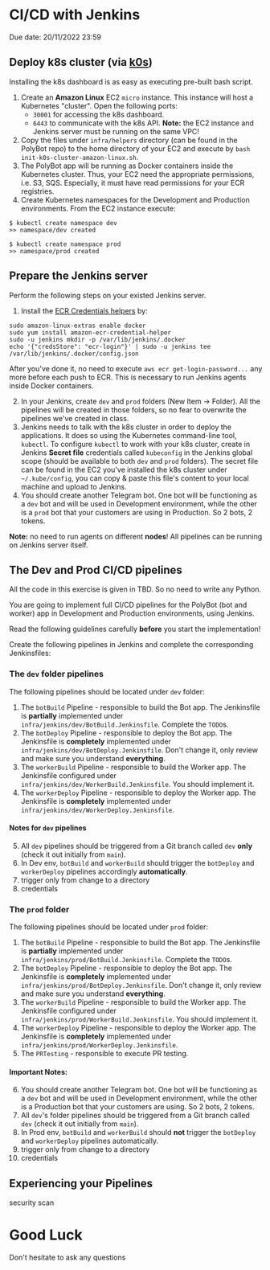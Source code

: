 # CI/CD with Jenkins

Due date: 20/11/2022 23:59  


## Deploy k8s cluster (via [k0s](https://k0sproject.io/))

Installing the k8s dashboard is as easy as executing pre-built bash script. 

1. Create an **Amazon Linux** EC2 `micro` instance. This instance will host a Kubernetes "cluster". Open the following ports:
   - `30001` for accessing the k8s dashboard.
   - `6443` to communicate with the k8s API.
   **Note:** the EC2 instance and Jenkins server must be running on the same VPC!
2. Copy the files under `infra/helpers` directory (can be found in the PolyBot repo) to the home directory of your EC2 and execute by `bash init-k0s-cluster-amazon-linux.sh`.
3. The PolyBot app will be running as Docker containers inside the Kubernetes cluster. Thus, your EC2 need the appropriate permissions, i.e. S3, SQS. Especially, it must have read permissions for your ECR registries.
4. Create Kubernetes namespaces for the Development and Production environments. From the EC2 instance execute:
```shell
$ kubectl create namespace dev
>> namespace/dev created

$ kubectl create namespace prod
>> namespace/prod created
```

## Prepare the Jenkins server

Perform the following steps on your existed Jenkins server. 

1. Install the [ECR Credentials helpers](https://github.com/awslabs/amazon-ecr-credential-helper) by:
```shell
sudo amazon-linux-extras enable docker
sudo yum install amazon-ecr-credential-helper
sudo -u jenkins mkdir -p /var/lib/jenkins/.docker
echo '{"credsStore": "ecr-login"}' | sudo -u jenkins tee /var/lib/jenkins/.docker/config.json
```

After you've done it, no need to execute `aws ecr get-login-password...` any more before each push to ECR. This is necessary to run Jenkins agents inside Docker containers.   

2. In your Jenkins, create `dev` and `prod` folders (New Item -> Folder). All the pipelines will be created in those folders, so no fear to overwrite the pipelines we've created in class. 
3. Jenkins needs to talk with the k8s cluster in order to deploy the applications. It does so using the Kubernetes command-line tool, `kubectl`. To configure `kubectl` to work with your k8s cluster, create in Jenkins **Secret file** credentials called `kubeconfig` in the Jenkins global scope (should be available to both `dev` and `prod` folders). The secret file can be found in the EC2 you've installed the k8s cluster under `~/.kube/config`, you can copy & paste this file's content to your local machine and upload to Jenkins.
4. You should create another Telegram bot. One bot will be functioning as a `dev` bot and will be used in Development environment, while the other is a `prod` bot that your customers are using in Production. So 2 bots, 2 tokens.   

**Note:** no need to run agents on different **nodes**! All pipelines can be running on Jenkins server itself.


## The Dev and Prod CI/CD pipelines 

All the code in this exercise is given in TBD. So no need to write any Python.

You are going to implement full CI/CD pipelines for the PolyBot (bot and worker) app in Development and Production environments, using Jenkins. 


Read the following guidelines carefully **before** you start the implementation!

Create the following pipelines in Jenkins and complete the corresponding Jenkinsfiles:

### The `dev` folder pipelines

The following pipelines should be located under `dev` folder:

1. The `botBuild` Pipeline - responsible to build the Bot app. The Jenkinsfile is **partially** implemented under `infra/jenkins/dev/BotBuild.Jenkinsfile`. Complete the `TODO`s.
2. The `botDeploy` Pipeline - responsible to deploy the Bot app. The Jenkinsfile is **completely** implemented under `infra/jenkins/dev/BotDeploy.Jenkinsfile`. Don't change it, only review and make sure you understand **everything**. 
3. The `workerBuild` Pipeline - responsible to build the Worker app. The Jenkinsfile configured under `infra/jenkins/dev/WorkerBuild.Jenkinsfile`. You should implement it.
4. The `workerDeploy` Pipeline - responsible to deploy the Worker app. The Jenkinsfile is **completely** implemented under `infra/jenkins/dev/WorkerDeploy.Jenkinsfile`.
      
#### Notes for `dev` pipelines

5. All `dev` pipelines should be triggered from a Git branch called `dev` **only** (check it out initially from `main`).
6. In Dev env, `botBuild` and `workerBuild` should trigger the `botDeploy` and `workerDeploy` pipelines accordingly **automatically**.
7. trigger only from change to a directory
8. credentials

### The `prod` folder

The following pipelines should be located under `prod` folder:

1. The `botBuild` Pipeline - responsible to build the Bot app. The Jenkinsfile is **partially** implemented under `infra/jenkins/prod/BotBuild.Jenkinsfile`. Complete the `TODO`s.
2. The `botDeploy` Pipeline - responsible to deploy the Bot app. The Jenkinsfile is **completely** implemented under `infra/jenkins/prod/BotDeploy.Jenkinsfile`. Don't change it, only review and make sure you understand **everything**.
3. The `workerBuild` Pipeline - responsible to build the Worker app. The Jenkinsfile configured under `infra/jenkins/prod/WorkerBuild.Jenkinsfile`. You should implement it.
4. The `workerDeploy` Pipeline - responsible to deploy the Worker app. The Jenkinsfile is **completely** implemented under `infra/jenkins/prod/WorkerDeploy.Jenkinsfile`.
5. The `PRTesting` - responsible to execute PR testing. 

#### Important Notes:

6. You should create another Telegram bot. One bot will be functioning as a `dev` bot and will be used in Development environment, while the other is a Production bot that your customers are using. So 2 bots, 2 tokens.
7. All `dev`'s folder pipelines should be triggered from a Git branch called `dev` (check it out initially from `main`).
8. In Prod env, `botBuild` and `workerBuild` should **not** trigger the `botDeploy` and `workerDeploy` pipelines automatically.
9. trigger only from change to a directory
10. credentials

## Experiencing your Pipelines

security scan


# Good Luck

Don't hesitate to ask any questions
